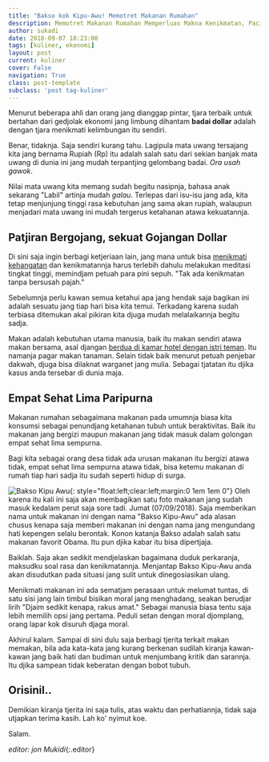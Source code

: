 ```yaml
---
title: "Bakso kok Kipu-Awu! Memotret Makanan Rumahan"
description: Memotret Makanan Rumahan Memperluas Makna Kenikmatan, Paciran Bergoyang.
author: sukadi
date: 2018-09-07 18:23:00
tags: [kuliner, ekonomi]
layout: post
current: kuliner
cover: False
navigation: True
class: post-template
subclass: 'post tag-kuliner'
---
```

Menurut beberapa ahli dan orang jang dianggap pintar, tjara terbaik untuk bertahan dari gedjolak ekonomi jang limbung dihantam **badai dollar** adalah dengan tjara menikmati kelimbungan itu sendiri.

Benar, tidaknja. Saja sendiri kurang tahu. Lagipula mata uwang tersajang kita jang bernama Rupiah (Rp) itu adalah salah satu dari sekian banjak mata uwang di dunia ini jang mudah terpantjing gelombang badai. _Ora usah gawok_.

Nilai mata uwang kita memang sudah begitu nasipnja, bahasa anak sekarang "Labil" artinja mudah _galau_. Terlepas dari isu-isu jang ada, kita tetap menjunjung tinggi rasa kebutuhan jang sama akan rupiah, walaupun menjadari mata uwang ini mudah tergerus ketahanan atawa kekuatannja.

## Patjiran Bergojang, sekuat Gojangan Dollar

Di sini saja ingin berbagi ketjeriaan lain, jang mana untuk bisa [menikmati kehangatan](https://www.paciran.com/teman-tapi-menikah.html) dan kenikmatannja harus terlebih dahulu melakukan meditasi tingkat tinggi, memindjam petuah para pini sepuh. "Tak ada kenikmatan tanpa bersusah pajah."

Sebelumnja perlu kawan semua ketahui apa jang hendak saja bagikan ini adalah sesuatu jang tiap hari bisa kita temui. Terkadang karena sudah terbiasa ditemukan akal pikiran kita djuga mudah melalaikannja begitu sadja.

Makan adalah kebutuhan utama manusia, baik itu makan sendiri atawa makan bersama, asal djangan [berdua di kamar hotel dengan istri teman](https://www.paciran.com/eternal-flames-bangles-nostalgia-apa.html). Itu namanja pagar makan tanaman. Selain tidak baik menurut petuah penjebar dakwah, djuga bisa dilaknat warganet jang mulia. Sebagai tjatatan itu djika kasus anda tersebar di dunia maja.

## Empat Sehat Lima Paripurna

Makanan rumahan sebagaimana makanan pada umumnja biasa kita konsumsi sebagai penundjang ketahanan tubuh untuk beraktivitas. Baik itu makanan jang bergizi maupun makanan jang tidak masuk dalam golongan empat sehat lima sempurna.

Bagi kita sebagai orang desa tidak ada urusan makanan itu bergizi atawa tidak, empat sehat lima sempurna atawa tidak, bisa ketemu makanan di rumah tiap hari sadja itu sudah seperti hidup di surga.

![Bakso Kipu Awu](https://i0.wp.com/www.paciran.com/assets/images/bakso-kipu.jpg?resize=320,320){: style="float:left;clear:left;margin:0 1em 1em 0"} Oleh karena itu kali ini saja akan membagikan satu foto makanan jang sudah masuk kedalam perut saja sore tadi. Jumat (07/09/2018). Saja memberikan nama untuk makanan ini dengan nama "Bakso Kipu-Awu" ada alasan chusus kenapa saja memberi makanan ini dengan nama jang mengundang hati kepengen selalu berontak. Konon katanja Bakso adalah salah satu makanan favorit Obama. Itu pun djika kabar itu bisa dipertjaja.

Baiklah. Saja akan sedikit mendjelaskan bagaimana duduk perkaranja, maksudku soal rasa dan kenikmatannja. Menjantap Bakso Kipu-Awu anda akan disudutkan pada situasi jang sulit untuk dinegosiasikan ulang.

Menikmati makanan ini ada sematjam perasaan untuk melumat tuntas, di satu sisi jang lain timbul bisikan moral jang menghadang, seakan berudjar lirih "Djaim sedikit kenapa, rakus amat." Sebagai manusia biasa tentu saja lebih memilih opsi jang pertama. Peduli setan dengan moral djomplang, orang lapar kok disuruh djaga moral.

Akhirul kalam. Sampai di sini dulu saja berbagi tjerita terkait makan memakan, bila ada kata-kata jang kurang berkenan sudilah kiranja kawan-kawan jang baik hati dan budiman untuk menjumbang kritik dan sarannja. Itu djika sampean tidak keberatan dengan bobot tubuh.

## Orisinil..

Demikian kiranja tjerita ini saja tulis, atas waktu dan perhatiannja, tidak saja utjapkan terima kasih. Lah ko' nyimut koe.

Salam.

_editor: jon Mukidi_{:.editor}
